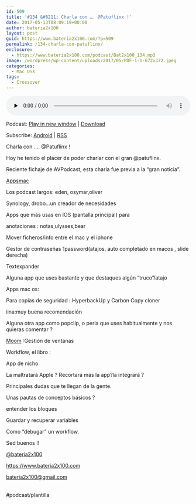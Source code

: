 ```yaml
---
id: 509
title: '#134 &#8211; Charla con …. @Patuflinx !'
date: 2017-05-13T08:09:19+00:00
author: bateria2x100
layout: post
guid: https://www.bateria2x100.com/?p=509
permalink: /134-charla-con-patuflinx/
enclosure:
  - https://www.bateria2x100.com/podcast/Bat2x100_134.mp3
image: /wordpress/wp-content/uploads/2017/05/PDF-1-1-672x372.jpeg
categories:
  - Mac OSX
tags:
  - Crossover
---
```

<div class="powerpress_player" id="powerpress_player_5983">
  <audio class="wp-audio-shortcode" id="audio-509-136" preload="none" style="width: 100%;" controls="controls"><source type="audio/mpeg" src="https://www.bateria2x100.com/podcast/Bat2x100_134.mp3?_=136" /><a href="https://www.bateria2x100.com/podcast/Bat2x100_134.mp3">https://www.bateria2x100.com/podcast/Bat2x100_134.mp3</a></audio>
</div>

<p class="powerpress_links powerpress_links_mp3">
  Podcast: <a href="https://www.bateria2x100.com/podcast/Bat2x100_134.mp3" class="powerpress_link_pinw" target="_blank" title="Play in new window" onclick="return powerpress_pinw('https://www.bateria2x100.com/?powerpress_pinw=509-podcast');" rel="nofollow">Play in new window</a> | <a href="https://www.bateria2x100.com/podcast/Bat2x100_134.mp3" class="powerpress_link_d" title="Download" rel="nofollow" download="Bat2x100_134.mp3">Download</a>
</p>

<p class="powerpress_links powerpress_subscribe_links">
  Subscribe: <a href="https://subscribeonandroid.com/www.bateria2x100.com/feed/podcast/" class="powerpress_link_subscribe powerpress_link_subscribe_android" title="Subscribe on Android" rel="nofollow">Android</a> | <a href="https://www.bateria2x100.com/feed/podcast/" class="powerpress_link_subscribe powerpress_link_subscribe_rss" title="Subscribe via RSS" rel="nofollow">RSS</a>
</p>

Charla con …. @Patuflinx ! 
  
Hoy he tenido el placer de poder charlar con el gran @patuflinx.
  
Reciente fichaje de AVPodcast, esta charla fue previa a la “gran noticia”.

[Appsmac](http://www.appsmac.com)

Los podcast largos: eden, osymar,oliver
  
Synology, drobo&#8230;un creador de necesidades

Apps que más usas en IOS (pantalla principal) para 

anotaciones : notas,ulysses,bear
  
Mover ficheros/info entre el mac y el iphone
  
Gestor de contraseñas 1password(atajos, auto completado en macos , slide derecha)
  
Textexpander
  
Alguna app que uses bastante y que destaques algún “truco”/atajo 

Apps mac os:

Para copias de seguridad : HyperbackUp y Carbon Copy cloner
  
iina:muy buena recomendación
  
Alguna otra app como popclip, o perla que uses habitualmente y nos quieras comentar ? 
  
[Moom](https://itunes.apple.com/us/app/moom/id419330170?mt=12) :Gestión de ventanas 

Workflow, el libro : 
  
App de nicho
  
La maltratará Apple ? Recortará más la app?la integrará ?

Principales dudas que te llegan de la gente.
  
Unas pautas de conceptos básicos ?

entender los bloques
  
Guardar y recuperar variables
  
Como “debugar” un workflow.

Sed buenos !!

[@bateria2x100](https://Twitter.com/bateria2x100)
  
<https://www.bateria2x100.com>
  
<bateria2x100@gmail.com>

<table>
  <tr />
  
  <tr />
</table>

#podcast/plantilla

<table>
  <tr />
  
  <tr />
</table>